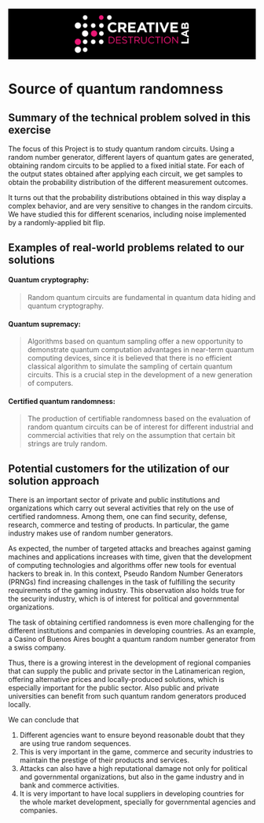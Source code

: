 ![CDL 2020 Cohort Project](../figures/CDL_logo.jpg)

# Source of quantum randomness

## Summary of the technical problem solved in this exercise
The focus of this Project is to study quantum random circuits. Using a random number generator, different layers of quantum gates are generated, obtaining random circuits to be applied to a fixed initial state. For each of the output states obtained after applying each circuit, we get samples to obtain the probability distribution of the different measurement outcomes.

It turns out that the probability distributions obtained in this way display a complex behavior, and are very sensitive to changes in the random circuits. We have studied this for different scenarios, including noise implemented by a randomly-applied bit flip.

## Examples of real-world problems related to our solutions

#### Quantum cryptography:
  >Random quantum circuits are fundamental in quantum data hiding and quantum cryptography.
  
#### Quantum supremacy:
  >Algorithms based on quantum sampling offer a new opportunity to demonstrate quantum computation advantages in near-term quantum computing devices, since it is believed that there is no efficient classical algorithm to simulate the sampling of certain quantum circuits. This is a crucial step in the development of a new generation of computers. 
  
#### Certified quantum randomness:

>The production of certifiable randomness based on the evaluation of random quantum circuits can be of interest for different industrial and commercial activities that rely on the assumption that certain bit strings are truly random.
 

## Potential customers for the utilization of our solution approach
There is an important sector of private and public institutions and organizations which carry out several activities that rely on the use of certified randomness. Among them, one can find security, defense, research, commerce and testing of products. In particular, the game industry makes use of random number generators.

As expected, the number of targeted attacks and breaches against gaming machines and applications increases with time, given that the development of computing technologies and algorithms offer new tools for eventual hackers to break in. In this context, Pseudo Random Number Generators (PRNGs) find increasing challenges in the task of fulfilling the security requirements of the gaming industry. This observation also holds true for the security industry, which is of interest for political and governmental organizations.

The task of obtaining certified randomness is even more challenging for the different institutions and companies in developing countries. As an example, a Casino of Buenos Aires bought a quantum random number generator from a swiss company.

Thus, there is a growing interest in the development of regional companies that can supply the public and private sector in the Latinamerican region, offering alternative prices and locally-produced solutions, which is especially important for the public sector. Also public and private universities can benefit from such quantum random generators produced locally.

We can conclude that
1) Different agencies want to ensure beyond reasonable doubt that they are using true random sequences.
2) This is very important in the game, commerce and security industries to maintain the prestige of their products and services.
3) Attacks can also have a high reputational damage not only for political and governmental organizations, but also in the game industry and in bank and commerce activities.
4) It is very important to have local suppliers in developing countries for the whole market development, specially for governmental agencies and companies.

